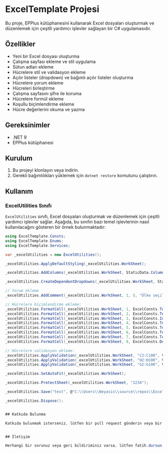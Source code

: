 # ExcelTemplate Projesi

Bu proje, EPPlus kütüphanesini kullanarak Excel dosyaları oluşturmak ve düzenlemek için çeşitli yardımcı işlevler sağlayan bir C# uygulamasıdır.

## Özellikler

- Yeni bir Excel dosyası oluşturma
- Çalışma sayfası ekleme ve stil uygulama
- Sütun adları ekleme
- Hücrelere stil ve validasyon ekleme
- Açılır listeler (dropdown) ve bağımlı açılır listeler oluşturma
- Hücrelere yorum ekleme
- Hücreleri birleştirme
- Çalışma sayfasını şifre ile koruma
- Hücrelere formül ekleme
- Koşullu biçimlendirme ekleme
- Hücre değerlerini okuma ve yazma

## Gereksinimler

- .NET 9
- EPPlus kütüphanesi

## Kurulum

1. Bu projeyi klonlayın veya indirin.
2. Gerekli bağımlılıkları yüklemek için `dotnet restore` komutunu çalıştırın.

## Kullanım

### ExcelUtilities Sınıfı

`ExcelUtilities` sınıfı, Excel dosyaları oluşturmak ve düzenlemek için çeşitli yardımcı işlevler sağlar. Aşağıda, bu sınıfın bazı temel işlevlerinin nasıl kullanılacağını gösteren bir örnek bulunmaktadır:

```csharp
using ExcelTemplate.Consts;
using ExcelTemplate.Enums;
using ExcelTemplate.Services;

var _excelUtilities = new ExcelUtilities();

_excelUtilities.ApplyDefaultStyling(_excelUtilities.WorkSheet);

_excelUtilities.AddColumns(_excelUtilities.WorkSheet, StaticData.ColumnNames);

_excelUtilities.CreateDependentDropdowns(_excelUtilities.WorkSheet, StaticData.CountriesWithCities, "D", "E", 2, 100);

// Yorum ekleme
_excelUtilities.AddComment(_excelUtilities.WorkSheet, 1, 5, "Ülke seçildikten sonra seçilmelidir.", "FD");

// Hücrelere biçimlendirme ekleme:
_excelUtilities.FormatCell(_excelUtilities.WorkSheet, 1, ExcelConsts.TextFormat);
_excelUtilities.FormatCell(_excelUtilities.WorkSheet, 2, ExcelConsts.TextFormat);
_excelUtilities.FormatCell(_excelUtilities.WorkSheet, 3, ExcelConsts.IntegerFormat);
_excelUtilities.FormatCell(_excelUtilities.WorkSheet, 4, ExcelConsts.TextFormat);
_excelUtilities.FormatCell(_excelUtilities.WorkSheet, 5, ExcelConsts.TextFormat);
_excelUtilities.FormatCell(_excelUtilities.WorkSheet, 6, ExcelConsts.TextFormat);
_excelUtilities.FormatCell(_excelUtilities.WorkSheet, 7, ExcelConsts.TextFormat);
_excelUtilities.FormatCell(_excelUtilities.WorkSheet, 8, ExcelConsts.DecimalFormat);

// Hücrelere validasyon ekleme:
_excelUtilities.ApplyValidation(_excelUtilities.WorkSheet, "C2:C100", ValidationTypes.Integer);
_excelUtilities.ApplyValidation(_excelUtilities.WorkSheet, "H2:H100", ValidationTypes.Decimal);
_excelUtilities.ApplyValidation(_excelUtilities.WorkSheet, "G2:G100", ValidationTypes.Email);

_excelUtilities.SetAutoFit(_excelUtilities.WorkSheet);

_excelUtilities.ProtectSheet(_excelUtilities.WorkSheet, "1234");

_excelUtilities.Save("test", @"C:\\Users\\Neyasis\\source\\repos\\ExcelTemplate\\ExcelTemplate\\");

_excelUtilities.Dispose();


## Katkıda Bulunma

Katkıda bulunmak isterseniz, lütfen bir pull request gönderin veya bir sorun (issue) açın.


## İletişim

Herhangi bir sorunuz veya geri bildiriminiz varsa, lütfen fatih.dursun.616@gmail.com adresinden benimle iletişime geçin.
